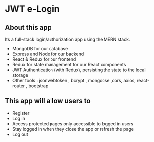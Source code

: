 # JWT e-Login
## About this app

Its a full-stack login/authorization app using the MERN stack. 

- MongoDB for our database
- Express and Node for our backend
- React & Redux for our frontend
- Redux for state management for our React components
- JWT Authentication (with Redux), persisting the state to the local storage
- Other tools : jsonwebtoken , bcrypt , mongoose ,cors, axios, react-router , bootstrap

## This app will allow users to 

- Register
- Log in
- Access protected pages only accessible to logged in users
- Stay logged in when they close the app or refresh the page
- Log out